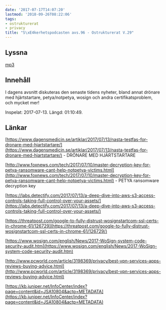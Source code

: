 ```yaml
---
date: '2017-07-17T14:07:20'
lastmod: '2018-09-26T08:22:06'
tags:
- ostrukturerat
- privacy
title: "S\xE4kerhetspodcasten avs.96 - Ostrukturerat V.29"
---
```

## Lyssna

[mp3](http://traffic.libsyn.com/sakerhetspodcasten/2017-07-13_Ostrukturerat.mp3)

## Innehåll

I dagens avsnitt diskuteras den senaste tidens nyheter, bland annat drönare med hjärtstartare,
petya/notpetya, wosign och andra certifikatsproblem, och mycket mer!

Inspelat: 2017-07-13. Längd: 01:10:49.

## Länkar

[https://www.dagensmedicin.se/artiklar/2017/07/13/nasta-testfas-for-dronare-med-hjartstartare/](https://www.dagensmedicin.se/artiklar/2017/07/13/nasta-testfas-for-dronare-med-hjartstartare/)  - DRÖNARE MED HJÄRTSTARTARE



[http://www.foxnews.com/tech/2017/07/10/master-decryption-key-for-petya-ransomware-cant-help-notpetya-victims.html](http://www.foxnews.com/tech/2017/07/10/master-decryption-key-for-petya-ransomware-cant-help-notpetya-victims.html)  - PETYA ransomware decryption key



[https://labs.detectify.com/2017/07/13/a-deep-dive-into-aws-s3-access-controls-taking-full-control-over-your-assets/](https://labs.detectify.com/2017/07/13/a-deep-dive-into-aws-s3-access-controls-taking-full-control-over-your-assets/)



[https://threatpost.com/google-to-fully-distrust-wosignstartcom-ssl-certs-in-chrome-61/126729](https://threatpost.com/google-to-fully-distrust-wosignstartcom-ssl-certs-in-chrome-61/126729/)



[https://www.wosign.com/english/News/2017-WoSign-system-code-security-audit.htm](https://www.wosign.com/english/News/2017-WoSign-system-code-security-audit.htm)



[http://www.pcworld.com/article/3198369/privacy/best-vpn-services-apps-reviews-buying-advice.html](http://www.pcworld.com/article/3198369/privacy/best-vpn-services-apps-reviews-buying-advice.html)



[https://kb.juniper.net/InfoCenter/index?page=content&id=JSA10804&actp=METADATA](https://kb.juniper.net/InfoCenter/index?page=content&id=JSA10804&actp=METADATA)

